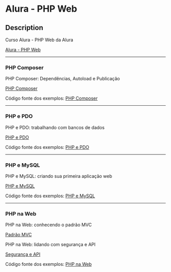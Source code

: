 # Alura - PHP Web

## Description
Curso Alura - PHP Web da Alura

[Alura - PHP Web](https://cursos.alura.com.br/formacao-php-web)

---
### PHP Composer
PHP Composer: Dependências, Autoload e Publicação

[PHP Composer](https://cursos.alura.com.br/course/php-composer)

Código fonte dos exemplos: [PHP Composer](PHP%20Composer)

---
### PHP e PDO
PHP e PDO: trabalhando com bancos de dados

[PHP e PDO](https://cursos.alura.com.br/course/php-pdo-banco-de-dados)

Código fonte dos exemplos: [PHP e PDO](PHP%20e%20PDO)

---
### PHP e MySQL
PHP e MySQL: criando sua primeira aplicação web

[PHP e MySQL](https://cursos.alura.com.br/course/php-mysql-criando-primeira-aplicacao-web)

Código fonte dos exemplos: [PHP e MySQL](PHP%20e%20MySQL)

---
### PHP na Web
PHP na Web: conhecendo o padrão MVC

[Padrão MVC](https://cursos.alura.com.br/course/php-web-conhecendo-padrao-mvc)

PHP na Web: lidando com segurança e API

[Segurança e API](https://cursos.alura.com.br/course/php-web-lidando-seguranca-api)

Código fonte dos exemplos: [PHP na Web](PHP%20na%20Web)
